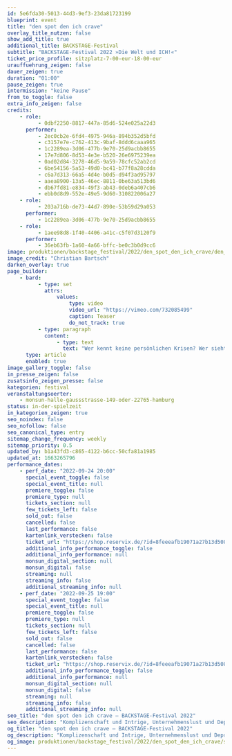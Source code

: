 ```yaml
---
id: 5e6fda30-5013-44d3-9ef3-23da81723199
blueprint: event
title: "den spot den ich crave"
overlay_title_nutzen: false
show_add_title: true
additional_title: BACKSTAGE-Festival
subtitle: "BACKSTAGE-Festival 2022 »Die Welt und ICH!«"
ticket_price_profile: sitzplatz-7-00-eur-18-00-eur
urauffuehrung_zeigen: false
dauer_zeigen: true
duration: "01:00"
pause_zeigen: true
intermission: "keine Pause"
from_to_toggle: false
extra_info_zeigen: false
credits:
    - role:
          - 0dbf2250-8817-447a-85d6-524e025a22d3
      performer:
          - 2ec0cb2e-6fd4-4975-946a-894b352d5bfd
          - c3157e7e-c762-413c-9baf-8ddd6caaa965
          - 1c2289ea-3d06-477b-9e70-25d9acbb8655
          - 17e7d806-8d53-4e3e-b520-26e6975239ea
          - 0ad02d84-3278-46d5-9a59-78cfc52ab2cd
          - 6be54156-5a53-49d0-bc41-b77f8a28cdda
          - c6a7d313-66a5-4d4e-b0d5-d94f3ad95797
          - aaea8900-13a5-46ec-8811-0be63a513bd6
          - db67fd81-e834-49f3-ab43-0deb6a407cb6
          - ebb0d8d9-552e-49e5-9d60-310822006a27
    - role:
          - 203a716b-de73-44d7-890e-53b59d29a053
      performer:
          - 1c2289ea-3d06-477b-9e70-25d9acbb8655
    - role:
          - 1aee98d8-1f40-4406-a41c-c5f07d3120f9
      performer:
          - 36eb63fb-1a60-4a66-bffc-be0c3b0d9cc6
image: produktionen/backstage_festival/2022/den_spot_den_ich_crave/den_spot_den_ich_crave_backstage_01_c_christian_bartsch.jpeg
image_credit: "Christian Bartsch"
darken_overlay: true
page_builder:
    - bard:
          - type: set
            attrs:
                values:
                    type: video
                    video_url: "https://vimeo.com/732085499"
                    caption: Teaser
                    do_not_track: true
          - type: paragraph
            content:
                - type: text
                  text: "Wer kennt keine persönlichen Krisen? Wer sieht sich ohne Wenn und Aber im Einklang mit der Gesellschaft? Wie viele sind beim Therapeuten!? Eine aufgeladene Stimmung in der Wohlstandswelt oder eben – frei nach Yücel – in der Bratwurstbude. Komplizenschaft und Intrige, Unternehmenslust und Depression, Ehrlichkeit und Lüge im würfelspielartigen Dauerwechsel. Auf dem Smartphone Kriegsbilder. Irgendwo dazwischen elf Aspiranten einer ungewissen Zukunft, verfolgt von Pflicht und Traum im unübersichtlichen Treiben ihrer Blasen. Was und wo sind die Quanten des Glücks?"
      type: article
      enabled: true
image_gallery_toggle: false
in_presse_zeigen: false
zusatsinfo_zeigen_presse: false
kategorien: festival
veranstaltungsoerter:
    - monsun-halle-gaussstrasse-149-oder-22765-hamburg
status: in-der-spielzeit
in_kategorien_zeigen: true
seo_noindex: false
seo_nofollow: false
seo_canonical_type: entry
sitemap_change_frequency: weekly
sitemap_priority: 0.5
updated_by: b1a43fd3-c865-4122-b6cc-50cfa81a1985
updated_at: 1663265796
performance_dates:
    - perf_date: "2022-09-24 20:00"
      special_event_toggle: false
      special_event_title: null
      premiere_toggle: false
      premiere_type: null
      tickets_section: null
      few_tickets_left: false
      sold_out: false
      cancelled: false
      last_performance: false
      kartenlink_verstecken: false
      ticket_url: "https://shop.reservix.de/?id=8feeeafb19071a27b13d5083379d95183e9ab490f2f135faf80b2fecfc1ba00f2aba7ad8945f4a4292549eb86feddc1b&vID=7337&eventGrpID=413225&eventID=1986162"
      additional_info_performance_toggle: false
      additional_info_performance: null
      monsun_digital_section: null
      monsun_digital: false
      streaming: null
      streaming_info: false
      additional_streaming_info: null
    - perf_date: "2022-09-25 19:00"
      special_event_toggle: false
      special_event_title: null
      premiere_toggle: false
      premiere_type: null
      tickets_section: null
      few_tickets_left: false
      sold_out: false
      cancelled: false
      last_performance: false
      kartenlink_verstecken: false
      ticket_url: "https://shop.reservix.de/?id=8feeeafb19071a27b13d5083379d95183e9ab490f2f135faf80b2fecfc1ba00f2aba7ad8945f4a4292549eb86feddc1b&vID=7337&eventGrpID=413225&eventID=1986163"
      additional_info_performance_toggle: false
      additional_info_performance: null
      monsun_digital_section: null
      monsun_digital: false
      streaming: null
      streaming_info: false
      additional_streaming_info: null
seo_title: "den spot den ich crave – BACKSTAGE-Festival 2022"
seo_description: "Komplizenschaft und Intrige, Unternehmenslust und Depression, Ehrlichkeit und Lüge im würfelspielartigen Dauerwechsel."
og_title: "den spot den ich crave – BACKSTAGE-Festival 2022"
og_description: "Komplizenschaft und Intrige, Unternehmenslust und Depression, Ehrlichkeit und Lüge im würfelspielartigen Dauerwechsel."
og_image: produktionen/backstage_festival/2022/den_spot_den_ich_crave/social_media_den_spot_den_ich_crave_backstage_c_christian_bartsch.jpg
---
```

